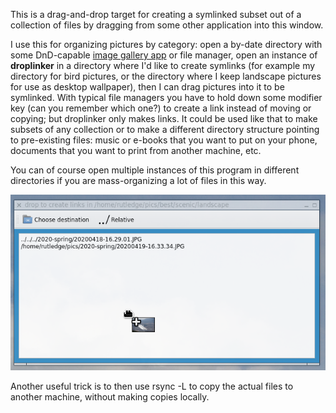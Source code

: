This is a drag-and-drop target for creating a symlinked subset out of a
collection of files by dragging from some other application into this window.

I use this for organizing pictures by category: open a by-date directory with
some DnD-capable [image gallery app](https://github.com/BestImageViewer/geeqie)
or file manager, open an instance of **droplinker** in a directory where I'd like
to create symlinks (for example my directory for bird pictures, or the
directory where I keep landscape pictures for use as desktop wallpaper), then I
can drag pictures into it to be symlinked.  With typical file managers you have
to hold down some modifier key (can you remember which one?) to create a link
instead of moving or copying; but droplinker only makes links.  It could be
used like that to make subsets of any collection or to make a different
directory structure pointing to pre-existing files: music or e-books that you
want to put on your phone, documents that you want to print from another
machine, etc.

You can of course open multiple instances of this program in different
directories if you are mass-organizing a lot of files in this way.

![screenshot](screenshot.png)

Another useful trick is to then use rsync -L to copy the actual files to
another machine, without making copies locally.

